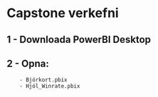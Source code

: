 # Capstone verkefni 

## 1 - Downloada PowerBI Desktop
## 2 - Opna:
        - Bjórkort.pbix
        - Hjól_Winrate.pbix
